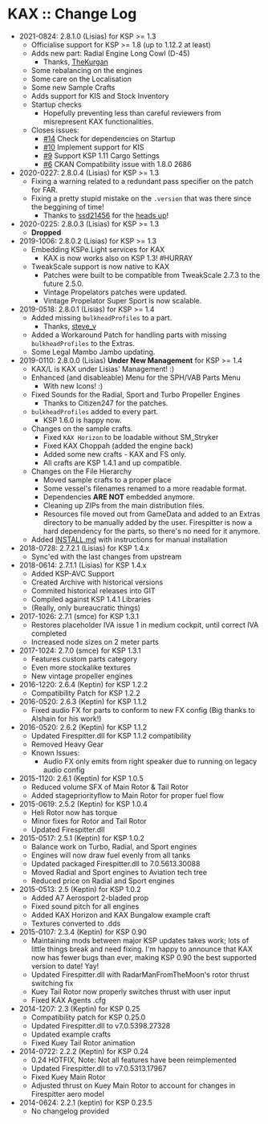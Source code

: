 # KAX :: Change Log

* 2021-0824: 2.8.1.0 (Lisias) for KSP >= 1.3
	+ Officialise support for KSP >= 1.8 (up to 1.12.2 at least)
	+ Adds new part: Radial Engine Long Cowl (D-45)
		- Thanks, [TheKurgan](https://forum.kerbalspaceprogram.com/index.php?/profile/164104-thekurgan/) 
	+ Some rebalancing on the engines
	+ Some care on the Localisation
	+ Some new Sample Crafts
	+ Adds support for KIS and Stock Inventory
	+ Startup checks
		- Hopefully preventing less than careful reviewers from misrepresent KAX functionalities. 
	+ Closes issues:
		- [#14](https://github.com/net-lisias-ksp/KAX/issues/14) Check for dependencies on Startup
		- [#10](https://github.com/net-lisias-ksp/KAX/issues/10) Implement support for KIS
		- [#9](https://github.com/net-lisias-ksp/KAX/issues/9) Support KSP 1.11 Cargo Settings
		- [#6](https://github.com/net-lisias-ksp/KAX/issues/6) CKAN Compatibility issue with 1.8.0 2686  
* 2020-0227: 2.8.0.4 (Lisias) for KSP >= 1.3
	+ Fixing a warning related to a redundant pass specifier on the patch for FAR.
	+ Fixing a pretty stupid mistake on the `.version` that was there since the beggining of time!
		- Thanks to [ssd21456](https://forum.kerbalspaceprogram.com/index.php?/profile/146209-ssd21345/) for the [heads up](https://forum.kerbalspaceprogram.com/index.php?/topic/180268-131/&do=findComment&comment=3748095)! 
* 2020-0225: 2.8.0.3 (Lisias) for KSP >= 1.3
	* **Dropped**
* 2019-1006: 2.8.0.2 (Lisias) for KSP >= 1.3
	+ Embedding KSPe.Light services for KAX 
		- KAX is now works also on KSP 1.3! #HURRAY
	+ TweakScale support is now native to KAX
		- Patches were built to be compatible from TweakScale 2.7.3 to the future 2.5.0.
		- Vintage Propelators patches were updated.
		- Vintage Propelator Super Sport is now scalable.	
* 2019-0518: 2.8.0.1 (Lisias) for KSP >= 1.4
	+ Added missing `bulkheadProfiles` to a part.
		- Thanks, [steve_v](https://forum.kerbalspaceprogram.com/index.php?/topic/180268-141-kerbal-aircraft-expansion-kaxl-—-under-new-management-—-v2800-2019-0110/&do=findComment&comment=3601219) 
	+ Added a Workaround Patch for handling parts with missing `bulkheadProfiles` to the Extras.
	+ Some Legal Mambo Jambo updating.
* 2019-0110: 2.8.0.0 (Lisias) **Under New Management**  for KSP >= 1.4
	+ KAX/L is KAX under Lisias' Management! :)
	+ Enhanced (and disableable) Menu for the SPH/VAB Parts Menu
		- With new Icons! :) 
	+ Fixed Sounds for the Radial, Sport and Turbo Propeller Engines
		- Thanks to Citizen247 for the patches. 
	+ `bulkheadProfiles` added to every part.
		- KSP 1.6.0 is happy now.
	+ Changes on the sample crafts.
		- Fixed `KAX Horizon` to be loadable without SM_Stryker 
		- Fixed KAX Choppah (added the engine back)
		- Added some new crafts - KAX and FS only.
		- All crafts are KSP 1.4.1 and up compatible.
	+ Changes on the File Hierarchy
		- Moved sample crafts to a proper place
		- Some vessel's filenames renamed to a more readable format.
		- Dependencies **ARE NOT** embedded anymore.
		- Cleaning up ZIPs from the main distribution files.
		- Resources file moved out from GameData and added to an Extras directory to be manually added by the user. Firespitter is now a hard dependency for the parts, so there's no need for it anymore.
	+ Added [INSTALL.md](https://github.com/net-lisias-ksp/KAX/blob/master/INSTALL.md) with instructions for manual installation
* 2018-0728: 2.7.2.1 (Lisias) for KSP 1.4.x
	+ Sync'ed with the last changes from upstream
* 2018-0614: 2.7.1.1 (Lisias) for KSP 1.4.x
	+ Added KSP-AVC Support
	+ Created Archive with historical versions
	+ Commited historical releases into GIT
	+ Compiled against KSP 1.4.1 Libraries
	+ (Really, only bureaucratic things)
* 2017-1026: 2.7.1 (smce) for KSP 1.3.1
	+ Restores placeholder IVA issue 1 in medium cockpit, until correct IVA completed
	+ Increased node sizes on 2 meter parts 
* 2017-1024: 2.7.0 (smce) for KSP 1.3.1
	+ Features custom parts category
	+ Even more stockalike textures
	+ New vintage propeller engines 
* 2016-1220: 2.6.4 (Keptin) for KSP 1.2.2
	+ Compatibility Patch for KSP 1.2.2 
* 2016-0520: 2.6.3 (Keptin) for KSP 1.1.2
	+ Fixed audio FX for parts to conform to new FX config (Big thanks to Alshain for his work!) 
* 2016-0520: 2.6.2 (Keptin) for KSP 1.1.2
	+ Updated Firespitter.dll for KSP 1.1.2 compatibility
	+ Removed Heavy Gear
	+ Known Issues:
		- Audio FX only emits from right speaker due to running on legacy audio config
* 2015-1120: 2.6.1 (Keptin) for KSP 1.0.5
	+ Reduced volume SFX of Main Rotor & Tail Rotor
	+ Added stagepriorityflow to Main Rotor for proper fuel flow
* 2015-0619: 2.5.2 (Keptin) for KSP 1.0.4
	+ Heli Rotor now has torque
	+ Minor fixes for Rotor and Tail Rotor
	+ Updated Firespitter.dll 
* 2015-0517: 2.5.1 (Keptin) for KSP 1.0.2
	+ Balance work on Turbo, Radial, and Sport engines
	+ Engines will now draw fuel evenly from all tanks
	+ Updated packaged Firespitter.dll to 7.0.5613.30088
	+ Moved Radial and Sport engines to Aviation tech tree
	+ Reduced price on Radial and Sport engines 
* 2015-0513: 2.5 (Keptin) for KSP 1.0.2
	+ Added A7 Aerosport 2-bladed prop
	+ Fixed sound pitch for all engines
	+ Added KAX Horizon and KAX Bungalow example craft
	+ Textures converted to .dds 
* 2015-0107: 2.3.4 (Keptin) for KSP 0.90
	+ Maintaining mods between major KSP updates takes work; lots of little things break and need fixing. I'm happy to announce that KAX now has fewer bugs than ever, making KSP 0.90 the best supported version to date! Yay!
	+ Updated Firespitter.dll with RadarManFromTheMoon's rotor thrust switching fix
	+ Kuey Tail Rotor now properly switches thrust with user input
	+ Fixed KAX Agents .cfg
* 2014-1207: 2.3 (Keptin) for KSP 0.25
	+ Compatibility patch for KSP 0.25.0
	+ Updated Firespitter.dll to v7.0.5398.27328
	+ Updated example crafts
	+ Fixed Kuey Tail Rotor animation 
* 2014-0722: 2.2.2 (Keptin) for KSP 0.24
	+ 0.24 HOTFIX, Note: Not all features have been reimplemented
	+ Updated Firespitter.dll to v7.0.5313.17967
	+ Fixed Kuey Main Rotor
	+ Adjusted thrust on Kuey Main Rotor to account for changes in Firespitter aero model 
* 2014-0624: 2.2.1 (keptin) for KSP 0.23.5
	+ No changelog provided


